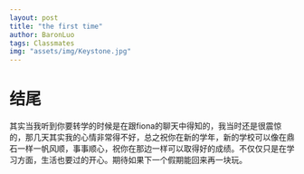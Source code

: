 ```yaml
---
layout: post
title: "the first time"
author: BaronLuo
tags: Classmates
img: "assets/img/Keystone.jpg"
---
```

# 结尾
其实当我听到你要转学的时候是在跟fiona的聊天中得知的，我当时还是很震惊的，那几天其实我的心情非常得不好，总之祝你在新的学年，新的学校可以像在鼎石一样一帆风顺，事事顺心，祝你在那边一样可以取得好的成绩。不仅仅只是在学习方面，生活也要过的开心。期待如果下一个假期能回来再一块玩。